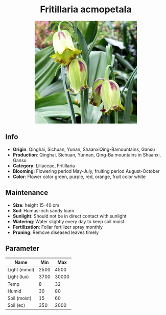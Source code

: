 <h1 align='center'>Fritillaria acmopetala</h1>
<p align="center">
    <img 
        align='center'
        width='320'
        src="../images/fritillaria acmopetala.png" 
        alt='Fritillaria acmopetala' />
</p>

## Info

 - **Origin**: Qinghai, Sichuan, Yunan, ShaanxiQing-Bamountains, Gansu
 - **Production**: Qinghai, Sichuan, Yunnan, Qing-Ba mountains in Shaanxi, Gansu
 - **Category**: Liliaceae, Fritillaria
 - **Blooming**: Flowering period May-July, fruiting period August-October
 - **Color**: Flower color green, purple, red, orange, fruit color white

## Maintenance

 - **Size**: height 15-40 cm
 - **Soil**: Humus-rich sandy loam
 - **Sunlight**: Should not be in direct contact with sunlight
 - **Watering**: Water slightly every day to keep soil moist
 - **Fertilization**: Foliar fertilizer spray monthly
 - **Pruning**: Remove diseased leaves timely

## Parameter

| Name         | Min  | Max   |
|--------------|------|-------|
| Light (mmol) | 2500 | 4500  |
| Light (lux)  | 3700 | 30000 |
| Temp         | 8    | 32    |
| Humid        | 30   | 80    |
| Soil (moist) | 15   | 60    |
| Soil (ec)    | 350  | 2000  |